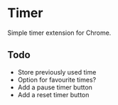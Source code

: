 # Timer
Simple timer extension for Chrome.

## Todo
- Store previously used time
- Option for favourite times? 
- Add a pause timer button
- Add a reset timer button